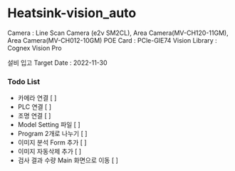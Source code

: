 # Heatsink-vision_auto
Camera : Line Scan Camera (e2v SM2CL), Area Camera(MV-CH120-11GM), Area Camera(MV-CH012-10GM)
POE Card : PCle-GIE74
Vision Library : Cognex Vision Pro

설비 입고 Target Date : 2022-11-30

### Todo List
- 카메라 연결 [ ]
- PLC 연결 [ ]
- 조명 연결 [ ]
- Model Setting 파일 [ ]
- Program 2개로 나누기 [ ]
- 이미지 분석 Form 추가 [ ]
- 이미지 자동삭제 추가 [ ]
- 검사 결과 수량 Main 화면으로 이동 [ ]

